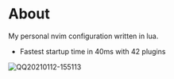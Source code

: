 # About
My personal nvim configuration written in lua.

- Fastest startup time in 40ms with 42 plugins

![QQ20210112-155113](https://user-images.githubusercontent.com/41671631/104285066-06ebd300-54ee-11eb-9652-b2d9cc1f9ce0.png)
